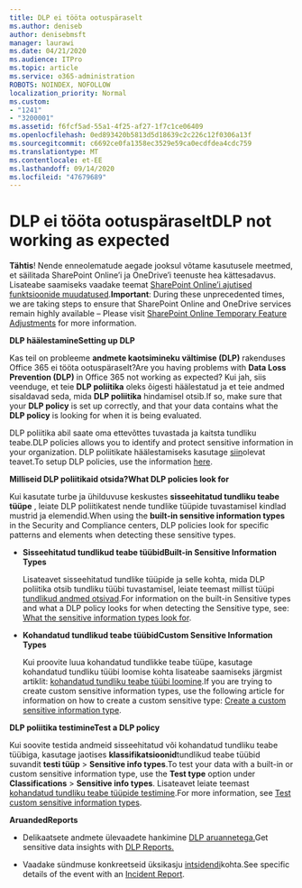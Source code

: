 ```yaml
---
title: DLP ei tööta ootuspäraselt
ms.author: deniseb
author: denisebmsft
manager: laurawi
ms.date: 04/21/2020
ms.audience: ITPro
ms.topic: article
ms.service: o365-administration
ROBOTS: NOINDEX, NOFOLLOW
localization_priority: Normal
ms.custom:
- "1241"
- "3200001"
ms.assetid: f6fcf5ad-55a1-4f25-af27-1f7c1ce06409
ms.openlocfilehash: 0ed893420b5813d5d18639c2c226c12f0306a13f
ms.sourcegitcommit: c6692ce0fa1358ec3529e59ca0ecdfdea4cdc759
ms.translationtype: MT
ms.contentlocale: et-EE
ms.lasthandoff: 09/14/2020
ms.locfileid: "47679689"
---
```

# <a name="dlp-not-working-as-expected"></a><span data-ttu-id="aa16c-102">DLP ei tööta ootuspäraselt</span><span class="sxs-lookup"><span data-stu-id="aa16c-102">DLP not working as expected</span></span>

<span data-ttu-id="aa16c-103">**Tähtis**! Nende enneolematude aegade jooksul võtame kasutusele meetmed, et säilitada SharePoint Online’i ja OneDrive’i teenuste hea kättesadavus. Lisateabe saamiseks vaadake teemat [SharePoint Online’i ajutised funktsioonide muudatused](https://aka.ms/ODSPAdjustments).</span><span class="sxs-lookup"><span data-stu-id="aa16c-103">**Important**: During these unprecedented times, we are taking steps to ensure that SharePoint Online and OneDrive services remain highly available – Please visit [SharePoint Online Temporary Feature Adjustments](https://aka.ms/ODSPAdjustments) for more information.</span></span>

 <span data-ttu-id="aa16c-104">**DLP häälestamine**</span><span class="sxs-lookup"><span data-stu-id="aa16c-104">**Setting up DLP**</span></span>

<span data-ttu-id="aa16c-105">Kas teil on probleeme **andmete kaotsimineku vältimise (DLP)** rakenduses Office 365 ei tööta ootuspäraselt?</span><span class="sxs-lookup"><span data-stu-id="aa16c-105">Are you having problems with **Data Loss Prevention (DLP)** in Office 365 not working as expected?</span></span> <span data-ttu-id="aa16c-106">Kui jah, siis veenduge, et teie **DLP poliitika** oleks õigesti häälestatud ja et teie andmed sisaldavad seda, mida **DLP poliitika** hindamisel otsib.</span><span class="sxs-lookup"><span data-stu-id="aa16c-106">If so, make sure that your **DLP policy** is set up correctly, and that your data contains what the **DLP policy** is looking for when it is being evaluated.</span></span>
  
<span data-ttu-id="aa16c-107">DLP poliitika abil saate oma ettevõttes tuvastada ja kaitsta tundliku teabe.</span><span class="sxs-lookup"><span data-stu-id="aa16c-107">DLP policies allows you to identify and protect sensitive information in your organization.</span></span> <span data-ttu-id="aa16c-108">DLP poliitikate häälestamiseks kasutage [siin](https://docs.microsoft.com/office365/securitycompliance/prevent-data-loss#set-up-dlp)olevat teavet.</span><span class="sxs-lookup"><span data-stu-id="aa16c-108">To setup DLP policies, use the information [here](https://docs.microsoft.com/office365/securitycompliance/prevent-data-loss#set-up-dlp).</span></span>
  
 <span data-ttu-id="aa16c-109">**Milliseid DLP poliitikaid otsida?**</span><span class="sxs-lookup"><span data-stu-id="aa16c-109">**What DLP policies look for**</span></span>
  
<span data-ttu-id="aa16c-110">Kui kasutate turbe ja ühilduvuse keskustes **sisseehitatud tundliku teabe tüüpe** , leiate DLP poliitikatest nende tundlike tüüpide tuvastamisel kindlad mustrid ja elemendid.</span><span class="sxs-lookup"><span data-stu-id="aa16c-110">When using the **built-in sensitive information types** in the Security and Compliance centers, DLP policies look for specific patterns and elements when detecting these sensitive types.</span></span>
  
- <span data-ttu-id="aa16c-111">**Sisseehitatud tundlikud teabe tüübid**</span><span class="sxs-lookup"><span data-stu-id="aa16c-111">**Built-in Sensitive Information Types**</span></span>

    <span data-ttu-id="aa16c-112">Lisateavet sisseehitatud tundlike tüüpide ja selle kohta, mida DLP poliitika otsib tundliku tüübi tuvastamisel, leiate teemast millist tüüpi [tundlikud andmed otsivad](https://docs.microsoft.com/microsoft-365/compliance/sensitive-information-type-entity-definitions).</span><span class="sxs-lookup"><span data-stu-id="aa16c-112">For information on the built-in Sensitive types and what a DLP policy looks for when detecting the Sensitive type, see: [What the sensitive information types look for](https://docs.microsoft.com/microsoft-365/compliance/sensitive-information-type-entity-definitions).</span></span>

- <span data-ttu-id="aa16c-113">**Kohandatud tundlikud teabe tüübid**</span><span class="sxs-lookup"><span data-stu-id="aa16c-113">**Custom Sensitive Information Types**</span></span>

    <span data-ttu-id="aa16c-114">Kui proovite luua kohandatud tundlikke teabe tüüpe, kasutage kohandatud tundliku tüübi loomise kohta lisateabe saamiseks järgmist artiklit: [kohandatud tundliku teabe tüübi loomine](https://docs.microsoft.com/microsoft-365/compliance/create-a-custom-sensitive-information-type).</span><span class="sxs-lookup"><span data-stu-id="aa16c-114">If you are trying to create custom sensitive information types, use the following article for information on how to create a custom sensitive type: [Create a custom sensitive information type](https://docs.microsoft.com/microsoft-365/compliance/create-a-custom-sensitive-information-type).</span></span>

<span data-ttu-id="aa16c-115">**DLP poliitika testimine**</span><span class="sxs-lookup"><span data-stu-id="aa16c-115">**Test a DLP policy**</span></span>

<span data-ttu-id="aa16c-116">Kui soovite testida andmeid sisseehitatud või kohandatud tundliku teabe tüübiga, kasutage jaotises **klassifikatsioonid**tundlikud teabe tüübid suvandit **testi tüüp**  >  **Sensitive info types**.</span><span class="sxs-lookup"><span data-stu-id="aa16c-116">To test your data with a built-in or custom sensitive information type, use the **Test type** option under **Classifications** > **Sensitive info types**.</span></span> <span data-ttu-id="aa16c-117">Lisateavet leiate teemast [kohandatud tundliku teabe tüüpide testimine](https://docs.microsoft.com/microsoft-365/compliance/create-a-custom-sensitive-information-type#create-custom-sensitive-information-types-in-the-security--compliance-center).</span><span class="sxs-lookup"><span data-stu-id="aa16c-117">For more information, see [Test custom sensitive information types](https://docs.microsoft.com/microsoft-365/compliance/create-a-custom-sensitive-information-type#create-custom-sensitive-information-types-in-the-security--compliance-center).</span></span>

 <span data-ttu-id="aa16c-118">**Aruanded**</span><span class="sxs-lookup"><span data-stu-id="aa16c-118">**Reports**</span></span>
  
- <span data-ttu-id="aa16c-119">Delikaatsete andmete ülevaadete hankimine [DLP aruannetega.](https://docs.microsoft.com/microsoft-365/compliance/data-loss-prevention-policies#dlp-reports)</span><span class="sxs-lookup"><span data-stu-id="aa16c-119">Get sensitive data insights with [DLP Reports.](https://docs.microsoft.com/microsoft-365/compliance/data-loss-prevention-policies#dlp-reports)</span></span>

- <span data-ttu-id="aa16c-120">Vaadake sündmuse konkreetseid üksikasju [intsidendi](https://docs.microsoft.com/microsoft-365/compliance/data-loss-prevention-policies#incident-reports)kohta.</span><span class="sxs-lookup"><span data-stu-id="aa16c-120">See specific details of the event with an [Incident Report](https://docs.microsoft.com/microsoft-365/compliance/data-loss-prevention-policies#incident-reports).</span></span>
